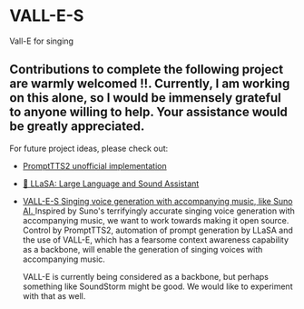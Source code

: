 # VALL-E-S
Vall-E for singing 

## Contributions to complete the following project are warmly welcomed !!. Currently, I am working on this alone, so I would be immensely grateful to anyone willing to help. Your assistance would be greatly appreciated.

For future project ideas, please check out:
- [PromptTTS2 unofficial implementation](https://github.com/0417keito/PromptTTS2)
- [🌋 LLaSA: Large Language and Sound Assistant](https://github.com/0417keito/LLaSA)
- [VALL-E-S Singing voice generation with accompanying music, like Suno AI. ](https://github.com/0417keito/VALL-E-S)
  Inspired by Suno's terrifyingly accurate singing voice generation with accompanying music, we want to work towards
  making it open source.
  Control by PromptTTS2, automation of prompt generation by LLaSA and the use of VALL-E, which has a fearsome context
  awareness capability as a backbone, will enable the generation of singing voices with accompanying music.

  VALL-E is currently being considered as a backbone, but perhaps something like SoundStorm might be good. We would like to experiment with that as well.
